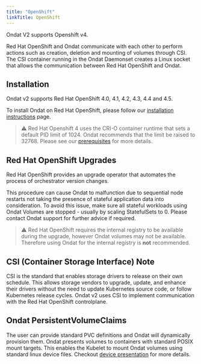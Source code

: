 ```yaml
---
title: "OpenShift"
linkTitle: OpenShift
---
```


Ondat V2 supports Openshift v4.

Red Hat OpenShift and Ondat communicate with each other to perform actions such as
creation, deletion and mounting of volumes through CSI. The CSI container
running in the Ondat Daemonset creates a Linux socket that allows the
communication between Red Hat OpenShift and Ondat. 

## Installation

Ondat v2 supports Red Hat OpenShift 4.0, 4.1, 4.2, 4.3, 4.4 and 4.5.

To install Ondat on Red Hat OpenShift, please follow our [installation instructions](/docs/install/openshift) page.

> ⚠️ Red Hat Openshift 4 uses the CRI-O container runtime that sets a default PID
> limit of 1024. Ondat recommends that the limit be raised to 32768.
> Please see our [prerequisites](/docs/prerequisites/pidlimits) for more details.

## Red Hat OpenShift Upgrades

Red Hat OpenShift provides an upgrade operator that automates the process of
orchestrator version changes.

This procedure can cause Ondat to malfunction due to sequential node
restarts not taking the presence of stateful application data into
consideration. To avoid this issue, make sure all stateful workloads using
Ondat Volumes are stopped - usually by scaling StatefulSets to 0. Please
contact Ondat support for further advice if required.

> ⚠️ Red Hat OpenShift requires the internal registry to be available during the upgrade,
> however Ondat volumes may not be available. Therefore using Ondat
> for the internal registry is **not** recommended.

## CSI (Container Storage Interface) Note

CSI is the standard that enables storage drivers to release on their own
schedule. This allows storage vendors to upgrade, update, and enhance their
drivers without the need to update Kubernetes source code, or follow Kubernetes
release cycles. Ondat v2 uses CSI to implement communication with the
Red Hat OpenShift controlplane.

## Ondat PersistentVolumeClaims

The user can provide standard PVC definitions and Ondat will dynamically
provision them. Ondat presents volumes to containers with standard POSIX
mount targets. This enables the Kubelet to mount Ondat volumes using
standard linux device files. Checkout [device presentation](/docs/prerequisites/systemconfiguration) for more details.
